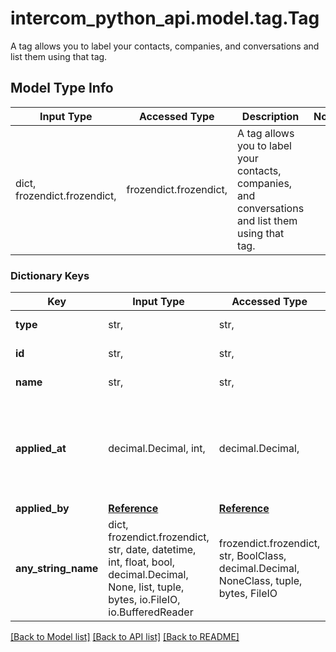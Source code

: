 # intercom_python_api.model.tag.Tag

A tag allows you to label your contacts, companies, and conversations and list them using that tag.

## Model Type Info
Input Type | Accessed Type | Description | Notes
------------ | ------------- | ------------- | -------------
dict, frozendict.frozendict,  | frozendict.frozendict,  | A tag allows you to label your contacts, companies, and conversations and list them using that tag. | 

### Dictionary Keys
Key | Input Type | Accessed Type | Description | Notes
------------ | ------------- | ------------- | ------------- | -------------
**type** | str,  | str,  | value is \&quot;tag\&quot; | [optional] 
**id** | str,  | str,  | The id of the tag | [optional] 
**name** | str,  | str,  | The name of the tag | [optional] 
**applied_at** | decimal.Decimal, int,  | decimal.Decimal,  | The time when the tag was applied to the object | [optional] value must conform to RFC-3339 date-time
**applied_by** | [**Reference**](Reference.md) | [**Reference**](Reference.md) |  | [optional] 
**any_string_name** | dict, frozendict.frozendict, str, date, datetime, int, float, bool, decimal.Decimal, None, list, tuple, bytes, io.FileIO, io.BufferedReader | frozendict.frozendict, str, BoolClass, decimal.Decimal, NoneClass, tuple, bytes, FileIO | any string name can be used but the value must be the correct type | [optional]

[[Back to Model list]](../../README.md#documentation-for-models) [[Back to API list]](../../README.md#documentation-for-api-endpoints) [[Back to README]](../../README.md)

